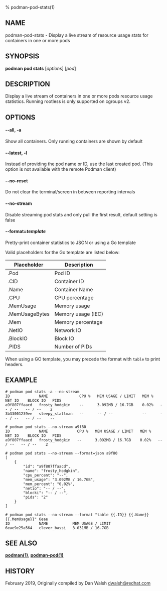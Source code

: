 % podman-pod-stats(1)

## NAME
podman\-pod\-stats - Display a live stream of resource usage stats for containers in one or more pods

## SYNOPSIS
**podman pod stats** [*options*] [*pod*]

## DESCRIPTION
Display a live stream of containers in one or more pods resource usage statistics.  Running rootless is only supported on cgroups v2.

## OPTIONS

#### **--all**, **-a**

Show all containers.  Only running containers are shown by default

#### **--latest**, **-l**

Instead of providing the pod name or ID, use the last created pod. (This option is not available with the remote Podman client)

#### **--no-reset**

Do not clear the terminal/screen in between reporting intervals

#### **--no-stream**

Disable streaming pod stats and only pull the first result, default setting is false

#### **--format**=*template*

Pretty-print container statistics to JSON or using a Go template

Valid placeholders for the Go template are listed below:

| **Placeholder** | **Description**    |
| --------------- | ------------------ |
| .Pod            | Pod ID             |
| .CID            | Container ID       |
| .Name           | Container Name     |
| .CPU            | CPU percentage     |
| .MemUsage       | Memory usage       |
| .MemUsageBytes  | Memory usage (IEC) |
| .Mem            | Memory percentage  |
| .NetIO          | Network IO         |
| .BlockIO        | Block IO           |
| .PIDS           | Number of PIDs     |

When using a GO template, you may precede the format with `table` to print headers.
## EXAMPLE

```
# podman pod stats -a --no-stream
ID             NAME              CPU %   MEM USAGE / LIMIT   MEM %   NET IO    BLOCK IO   PIDS
a9f807ffaacd   frosty_hodgkin    --      3.092MB / 16.7GB    0.02%   -- / --   -- / --    2
3b33001239ee   sleepy_stallman   --      -- / --             --      -- / --   -- / --    --
```

```
# podman pod stats --no-stream a9f80
ID             NAME             CPU %   MEM USAGE / LIMIT   MEM %   NET IO    BLOCK IO   PIDS
a9f807ffaacd   frosty_hodgkin   --      3.092MB / 16.7GB    0.02%   -- / --   -- / --    2
```

```
# podman pod stats --no-stream --format=json a9f80
[
    {
        "id": "a9f807ffaacd",
        "name": "frosty_hodgkin",
        "cpu_percent": "--",
        "mem_usage": "3.092MB / 16.7GB",
        "mem_percent": "0.02%",
        "netio": "-- / --",
        "blocki": "-- / --",
        "pids": "2"
    }
]
```

```
# podman pod stats --no-stream --format "table {{.ID}} {{.Name}} {{.MemUsage}}" 6eae
ID             NAME           MEM USAGE / LIMIT
6eae9e25a564   clever_bassi   3.031MB / 16.7GB
```

## SEE ALSO
**[podman(1)](podman.1.md)**, **[podman-pod(1)](podman-pod.1.md)**

## HISTORY
February 2019, Originally compiled by Dan Walsh <dwalsh@redhat.com>
